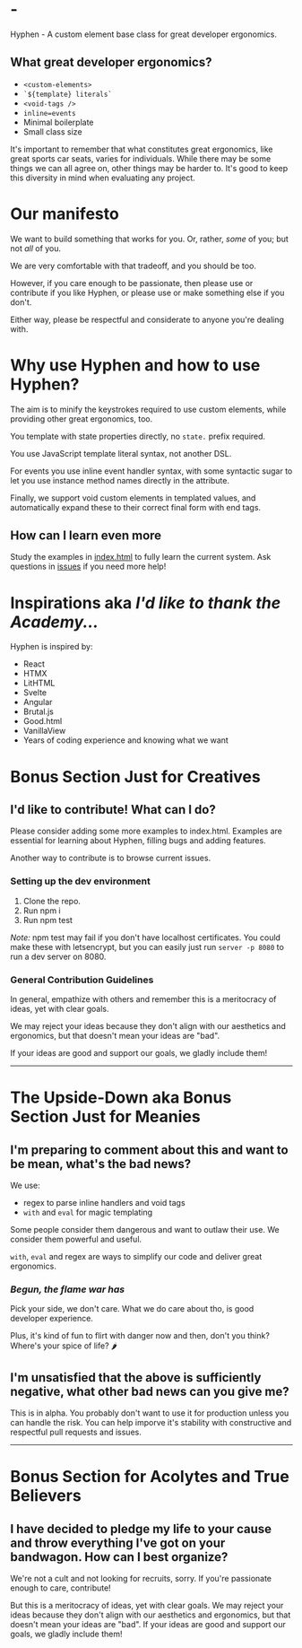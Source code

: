 # -

Hyphen - A custom element base class for great developer ergonomics. 

## What great developer ergonomics?

- `<custom-elements>`
- ``` `${template} literals` ``` 
- `<void-tags />`
- `inline=events`
- Minimal boilerplate 
- Small class size
  
It's important to remember that what constitutes great ergonomics, like great sports car seats, varies for individuals. While there may be some things we can all agree on, other things may be harder to. It's good to keep this diversity in mind when evaluating any project. 

# Our manifesto

We want to build something that works for you. Or, rather, *some* of you; but not *all* of you. 

We are very comfortable with that tradeoff, and you should be too. 

However, if you care enough to be passionate, then please use or contribute if you like Hyphen, or please use or make something else if you don't. 

Either way, please be respectful and considerate to anyone you're dealing with.

# Why use Hyphen and how to use Hyphen? 

The aim is to minify the keystrokes required to use custom elements, while providing other great ergonomics, too. 

You template with state properties directly, no `state.` prefix required. 

You use JavaScript template literal syntax, not another DSL.

For events you use inline event handler syntax, with some syntactic sugar to let you use instance method names directly in the attribute.

Finally, we support void custom elements in templated values, and automatically expand these to their correct final form with end tags.

## How can I learn even more

Study the examples in [index.html](index.html) to fully learn the current system. Ask questions in [issues](issues) if you need more help!

# Inspirations aka *I'd like to thank the Academy...*

Hyphen is inspired by:

- React
- HTMX
- LitHTML
- Svelte
- Angular
- Brutal.js
- Good.html
- VanillaView
- Years of coding experience and knowing what we want

# Bonus Section Just for Creatives

## I'd like to contribute! What can I do?

Please consider adding some more examples to index.html. Examples are essential for learning about Hyphen, filling bugs and adding features.

Another way to contribute is to browse current issues. 

### Setting up the dev environment

1. Clone the repo.
2. Run npm i
3. Run npm test

*Note:* npm test may fail if you don't have localhost certificates. You could make these with letsencrypt, but you can easily just run `server -p 8080` to run a dev server on 8080.

### General Contribution Guidelines

In general, empathize with others and remember this is a meritocracy of ideas, yet with clear goals. 

We may reject your ideas because they don't align with our aesthetics and ergonomics, but that doesn't mean your ideas are "bad". 

If your ideas are good and support our goals, we gladly include them!

----

# The Upside-Down aka Bonus Section Just for Meanies

## I'm preparing to comment about this and want to be mean, what's the bad news?

We use:

- regex to parse inline handlers and void tags
- `with` and `eval` for magic templating

Some people consider them dangerous and want to outlaw their use. We consider them powerful and useful. 

`with`, `eval` and regex are ways to simplify our code and deliver great ergonomics. 

### *Begun, the flame war has* 

Pick your side, we don't care. What we do care about tho, is good developer experience. 

Plus, it's kind of fun to flirt with danger now and then, don't you think? Where's your spice of life? 🌶️ 

##  I'm unsatisfied that the above is sufficiently negative, what other bad news can you give me?

This is in alpha. You probably don't want to use it for production unless you can handle the risk. You can help imporve it's stability with constructive and respectful pull requests and issues. 

----

# Bonus Section for Acolytes and True Believers

## I have decided to pledge my life to your cause and throw everything I've got on your bandwagon. How can I best organize?

We're not a cult and not looking for recruits, sorry. If you're passionate enough to care, contribute! 

But this is a meritocracy of ideas, yet with clear goals. We may reject your ideas because they don't align with our aesthetics and ergonomics, but that doesn't mean your ideas are "bad". If your ideas are good and support our goals, we gladly include them!






